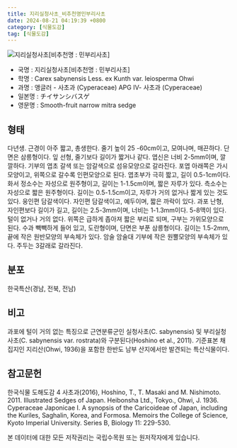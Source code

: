 ```yaml
---
title: 지리실청사초_비추천명민부리사초
date: 2024-08-21 04:19:39 +0800
category: [식물도감]
tag: [식물도감]
---
```




![지리실청사초[비추천명 : 민부리사초]](/fileUpload/plants/basic/illustration/34876_illustration_th2.jpg)
- 국명 : 지리실청사초[비추천명 : 민부리사초]
- 학명 : Carex sabynensis Less. ex Kunth var. leiosperma Ohwi
- 과명 : 앵글러 - 사초과 (Cyperaceae) APG Ⅳ- 사초과 (Cyperaceae)
- 일본명 : チイサンシバスゲ
- 영문명 : Smooth-fruit narrow mitra sedge


## 형태
다년생. 근경이 아주 짧고, 총생한다. 줄기 높이 25 -60cm이고, 모여나며, 매끈하다. 단면은 삼릉형이다. 잎 선형, 줄기보다 길이가 짧거나 같다. 엽신은 너비 2-5mm이며, 깔깔하다. 기부의 엽초 갈색 또는 암갈색으로 섬유모양으로 갈라진다. 포엽 아래쪽은 가시모양이고, 위쪽으로 갈수록 인편모양으로 된다. 엽초부가 극히 짧고, 길이 0.5-1cm이다. 화서 정소수는 자성으로 원주형이고, 길이는 1-1.5cm이며, 짧은 자루가 있다. 측소수는 자성으로 짧은 원주형이다. 길이는 0.5-1.5cm이고, 자루가 거의 없거나 짧게 있는 것도 있다. 웅인편 담갈색이다. 자인편 담갈색이고, 예두이며, 짧은 까락이 있다. 과포 난형, 자인편보다 길이가 길고, 길이는 2.5-3mm이며, 너비는 1-1.3mm이다. 5-8맥이 있다. 털이 없거나 거의 없다. 위쪽은 급하게 좁아져 짧은 부리로 되며, 구부는 가위모양으로 된다. 수과 빽빽하게 들어 있고, 도란형이며, 단면은 부푼 삼릉형이다. 길이는 1.5-2mm, 끝에 작은 원반모양의 부속체가 있다. 암술 암술대 기부에 작은 원뿔모양의 부속체가 있다. 주두는 3갈래로 갈라진다.
## 분포
한국특산(경남, 전북, 전남)
## 비고
과포에 털이 거의 없는 특징으로 근연분류군인 실청사초(C. sabynensis) 및 부리실청사초(C. sabynensis var. rostrata)와 구분된다(Hoshino et al., 2011). 기준표본 채집지인 지리산(Ohwi, 1936)을 포함한 한반도 남부 산지에서만 발견되는 특산식물이다.
## 참고문헌
한국식물 도해도감 4 사초과(2016), Hoshino, T., T. Masaki and M. Nishimoto. 2011. Illustrated Sedges of Japan. Heibonsha Ltd., Tokyo., Ohwi, J. 1936. Cyperaceae Japonicae I. A synopsis of the Caricoideae of Japan, including the Kuriles, Saghalin, Korea, and Formosa. Memoirs the College of Science, Kyoto Imperial University. Series B, Biology 11: 229-530.






본 데이터에 대한 모든 저작권리는 국립수목원 또는 원저작자에게 있습니다.
